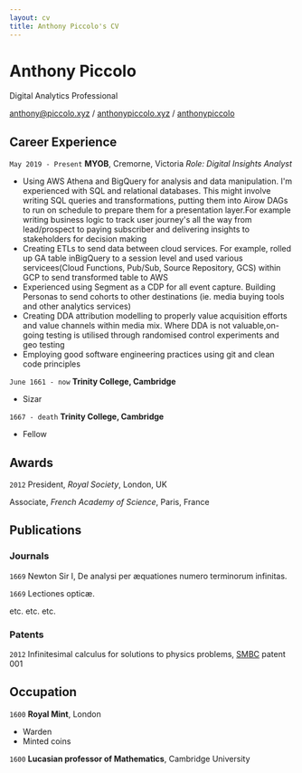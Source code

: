 ```yaml
---
layout: cv
title: Anthony Piccolo's CV
---
```

# Anthony Piccolo
Digital Analytics Professional

<div id="webaddress">
<i class="fas fa-at"></i> <a href="anthony@piccolo.xyz">anthony@piccolo.xyz</a> /
<i class="fas fa-globe-americas"></i> <a href="https://anthonypiccolo.xyz" target="_blank">anthonypiccolo.xyz</a> /
<i class="fab fa-github-alt"></i> <a href="https://github.com/anthonypiccolo" target="_blank">anthonypiccolo</a>
</div>

## Career Experience

`May 2019 - Present`
**MYOB**, Cremorne, Victoria
*Role: Digital Insights Analyst*

- Using AWS Athena and BigQuery for analysis and data manipulation. I'm experienced with SQL and relational databases. This might involve writing SQL queries and transformations, putting them into Airow DAGs to run on schedule to prepare them for a presentation layer.For example writing business logic to track user journey's all the way from lead/prospect to paying subscriber and delivering insights to stakeholders for decision making
- Creating ETLs to send data between cloud services. For example, rolled up GA table inBigQuery to a session level and used various servicees(Cloud Functions, Pub/Sub, Source Repository, GCS) within GCP to send transformed table to AWS
- Experienced using Segment as a CDP for all event capture. Building Personas to send cohorts to other destinations (ie. media buying tools and other analytics services)
- Creating DDA attribution modelling to properly value acquisition efforts and value channels within media mix. Where DDA is not valuable,on-going testing is utilised through randomised control experiments and geo testing
- Employing good software engineering practices using git and clean code principles

`June 1661 - now`
__Trinity College, Cambridge__

- Sizar

`1667 - death`
__Trinity College, Cambridge__

- Fellow



## Awards

`2012`
President, *Royal Society*, London, UK

Associate, *French Academy of Science*, Paris, France



## Publications

<!-- A list is also available [online](http://scholar.google.co.uk/citations?user=LTOTl0YAAAAJ) -->

### Journals

`1669`
Newton Sir I, De analysi per æquationes numero terminorum infinitas. 

`1669`
Lectiones opticæ.

etc. etc. etc.

### Patents

`2012`
Infinitesimal calculus for solutions to physics problems, [SMBC](http://www.techdirt.com/articles/20121011/09312820678/if-patents-had-been-around-time-newton.shtml) patent 001


## Occupation

`1600`
__Royal Mint__, London

- Warden
- Minted coins

`1600`
__Lucasian professor of Mathematics__, Cambridge University



<!-- ### Footer

Last updated: May 2013 -->


